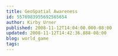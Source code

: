 ```yaml
---
title: GeoSpatial Awareness
id: 5576983955692565654
author: Kirby Urner
published: 2008-11-12T14:04:00.000-08:00
updated: 2008-11-12T14:42:36.888-08:00
blog: world_game
tags: 
---
```


